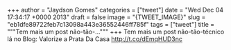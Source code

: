 
+++
author = "Jaydson Gomes"
categories = ["tweet"]
date = "Wed Dec 04 17:34:17 +0000 2013"
draft = false
image = "{TWEET_IMAGE}"
slug = "eb1dfe89722feb7c13098a443e36552446ff785f"
tags = ["tweet"]
title = """Tem mais um post não-tão-..."""
+++
Tem mais um post não-tão-técnico lá no Blog: Valorize a Prata Da Casa http://t.co/dEmqHUD3nc
